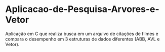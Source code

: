 # Aplicacao-de-Pesquisa-Arvores-e-Vetor
Aplicação em C que realiza busca em um arquivo de citações de filmes e compara o desempenho em 3 estruturas de dados diferentes (ABB, AVL e Vetor).
